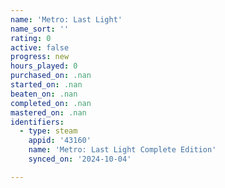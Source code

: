 ```yaml
---
name: 'Metro: Last Light'
name_sort: ''
rating: 0
active: false
progress: new
hours_played: 0
purchased_on: .nan
started_on: .nan
beaten_on: .nan
completed_on: .nan
mastered_on: .nan
identifiers:
  - type: steam
    appid: '43160'
    name: 'Metro: Last Light Complete Edition'
    synced_on: '2024-10-04'

---
```

